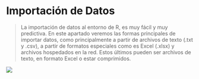 # Importación de Datos

> La importación de datos al entorno de R, es muy fácil y muy predictiva. 
En este apartado veremos las formas principales de importar datos, como principalmente a partir de archivos de texto (.txt y .csv), a partir de formatos especiales como es Excel (.xlsx) y archivos hospedados en la red. Estos últimos pueden ser archivos de texto, en formato Excel o estar comprimidos.

![](http://www.asapsystems.com/asap-systems-blog/wp-content/uploads/2014/11/importdata-medium.jpg)  

